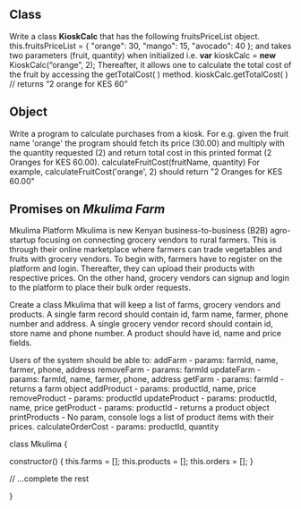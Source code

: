## Class
Write a class **KioskCalc** that has the following fruitsPriceList object.
this.fruitsPriceList = { "orange": 30, "mango": 15, "avocado": 40 }; 
and takes two parameters (fruit, quantity) when initialized i.e. 
**var** kioskCalc = **new** KioskCalc(“orange”, 2);
Thereafter, it allows one to calculate the total cost of the fruit by accessing the 
getTotalCost( ) method. 
kioskCalc.getTotalCost( )  // returns “2 orange for KES 60” 

## Object

Write a program to calculate purchases from a kiosk. For e.g. given the fruit name 
'orange' the program should fetch its price (30.00) and multiply with the quantity 
requested (2) and return total cost in this printed format (2 Oranges for KES 
60.00). 
calculateFruitCost(fruitName, quantity)
For example, calculateFruitCost('orange', 2) should return "2 Oranges for KES 
60.00"

## Promises on *Mkulima Farm*
Mkulima Platform
Mkulima is new Kenyan business-to-business (B2B) agro-startup focusing on connecting grocery vendors to rural farmers. This is through their online marketplace where farmers can trade vegetables and fruits with grocery vendors. To begin with, farmers have to register on the platform and login. Thereafter, they can upload their products with respective prices. On the other hand, grocery vendors can signup and login to the platform to place their bulk order requests. 

Create a class Mkulima that will keep a list of farms, grocery vendors and products. A single farm record should contain id, farm name, farmer, phone number and address. A single grocery vendor record should contain id, store name and phone number. A product should have id, name and price fields. 

Users of the system should be able to:
 addFarm - params: farmId, name, farmer, phone, address
 removeFarm - params: farmId
 updateFarm - params: farmId, name, farmer, phone, address
 getFarm - params: farmId - returns a farm object
 addProduct - params: productId, name, price
 removeProduct - params: productId
 updateProduct - params: productId, name, price
 getProduct - params: productId - returns a product object
 printProducts - No param, console logs a list of product items with their prices.
calculateOrderCost - params: productId, quantity

class Mkulima {
  
  constructor() {
    this.farms = [];
    this.products = [];
    this.orders = [];
  }

  // ...complete the rest 

}


